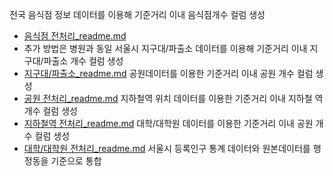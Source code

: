 
전국 음식점 정보 데이터를 이용해 기준거리 이내 음식점개수 컬럼 생성
  - [음식점 전처리_readme.md](https://github.com/dongwon0002/DataMininig_term)
  - 추가 방법은 병원과 동일
서울시 지구대/파출소 데이터를 이용해 기준거리 이내 지구대/파출소 개수 컬럼 생성
  - [지구대/파출소_readme.md](https://github.com/dongwon0002/DataMininig_term)
공원데이터를 이용한 기준거리 이내 공원 개수 컬럼 생성
  - [공원 전처리_readme.md](https://github.com/dongwon0002/DataMininig_term)
지하철역 위치 데이터를 이용한 기준거리 이내 지하철 역 개수 컬럼 생성
  - [지하철역 전처리_readme.md](https://github.com/dongwon0002/DataMininig_term)
대학/대학원 데이터를 이용한 기준거리 이내 공원 개수 컬럼 생성
  - [대학/대학원 전처리_readme.md](https://github.com/dongwon0002/DataMininig_term)
서울시 등록인구 통계 데이터와 원본데이터를 행정동을 기준으로 통합
